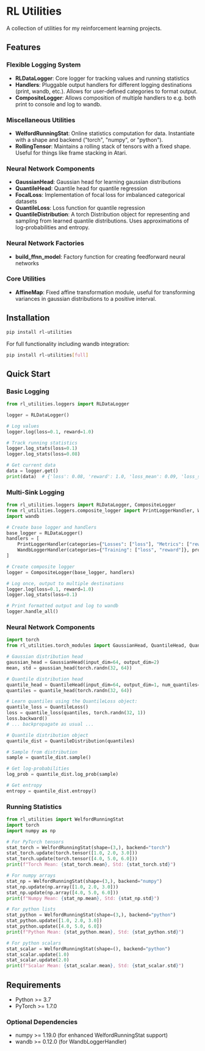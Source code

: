 # RL Utilities

A collection of utilities for my reinforcement learning projects.

## Features

### **Flexible Logging System**
- **RLDataLogger**: Core logger for tracking values and running statistics
- **Handlers**: Pluggable output handlers for different logging destinations (print, wandb, etc.). Allows for user-defined categories to format output.
- **CompositeLogger**: Allows composition of multiple handlers to e.g. both print to console and log to wandb.

### **Miscellaneous Utilities**
- **WelfordRunningStat**: Online statistics computation for data. Instantiate with a shape and backend ("torch", "numpy", or "python").
- **RollingTensor**: Maintains a rolling stack of tensors with a fixed shape. Useful for things like frame stacking in Atari.

### **Neural Network Components**
- **GaussianHead**: Gaussian head for learning gaussian distributions
- **QuantileHead**: Quantile head for quantile regression
- **FocalLoss**: Implementation of focal loss for imbalanced categorical datasets
- **QuantileLoss**: Loss function for quantile regression
- **QuantileDistribution**: A torch Distribution object for representing and sampling from learned quantile distributions. Uses approximations of log-probabilities and entropy.

### **Neural Network Factories**
- **build_ffnn_model**: Factory function for creating feedforward neural networks

### **Core Utilities**
- **AffineMap**: Fixed affine transformation module, useful for transforming variances in gaussian distributions to a positive interval.

## Installation

```bash
pip install rl-utilities
```

For full functionality including wandb integration:

```bash
pip install rl-utilities[full]
```

## Quick Start

### Basic Logging

```python
from rl_utilities.loggers import RLDataLogger

logger = RLDataLogger()

# Log values
logger.log(loss=0.1, reward=1.0)

# Track running statistics
logger.log_stats(loss=0.1)
logger.log_stats(loss=0.08)

# Get current data
data = logger.get()
print(data)  # {'loss': 0.08, 'reward': 1.0, 'loss_mean': 0.09, 'loss_std': 0.01}
```

### Multi-Sink Logging

```python
from rl_utilities.loggers import RLDataLogger, CompositeLogger
from rl_utilities.loggers.composite_logger import PrintLoggerHandler, WandbLoggerHandler
import wandb

# Create base logger and handlers
base_logger = RLDataLogger()
handlers = [
    PrintLoggerHandler(categories={"Losses": ["loss"], "Metrics": ["reward"]}),
    WandbLoggerHandler(categories={"Training": ["loss", "reward"]}, project="my-project")
]

# Create composite logger
logger = CompositeLogger(base_logger, handlers)

# Log once, output to multiple destinations
logger.log(loss=0.1, reward=1.0)
logger.log_stats(loss=0.1)

# Print formatted output and log to wandb
logger.handle_all()
```

### Neural Network Components

```python
import torch
from rl_utilities.torch_modules import GaussianHead, QuantileHead, QuantileDistribution, QuantileLoss

# Gaussian distribution head
gaussian_head = GaussianHead(input_dim=64, output_dim=2)
mean, std = gaussian_head(torch.randn(32, 64))

# Quantile distribution head
quantile_head = QuantileHead(input_dim=64, output_dim=1, num_quantiles=51)
quantiles = quantile_head(torch.randn(32, 64))

# Learn quantiles using the QuantileLoss object:
quantile_loss = QuantileLoss()
loss = quantile_loss(quantiles, torch.randn(32, 1))
loss.backward()
# ... backpropagate as usual ...

# Quantile distribution object
quantile_dist = QuantileDistribution(quantiles)

# Sample from distribution
sample = quantile_dist.sample()

# Get log-probabilities
log_prob = quantile_dist.log_prob(sample)

# Get entropy
entropy = quantile_dist.entropy()
```

### Running Statistics

```python
from rl_utilities import WelfordRunningStat
import torch
import numpy as np

# For PyTorch tensors
stat_torch = WelfordRunningStat(shape=(3,), backend="torch")
stat_torch.update(torch.tensor([1.0, 2.0, 3.0]))
stat_torch.update(torch.tensor([4.0, 5.0, 6.0]))
print(f"Torch Mean: {stat_torch.mean}, Std: {stat_torch.std}")

# For numpy arrays
stat_np = WelfordRunningStat(shape=(3,), backend="numpy")
stat_np.update(np.array([1.0, 2.0, 3.0]))
stat_np.update(np.array([4.0, 5.0, 6.0]))
print(f"Numpy Mean: {stat_np.mean}, Std: {stat_np.std}")

# For python lists
stat_python = WelfordRunningStat(shape=(3,), backend="python")
stat_python.update([1.0, 2.0, 3.0])
stat_python.update([4.0, 5.0, 6.0])
print(f"Python Mean: {stat_python.mean}, Std: {stat_python.std}")

# For python scalars
stat_scalar = WelfordRunningStat(shape=(), backend="python")
stat_scalar.update(1.0)
stat_scalar.update(2.0)
print(f"Scalar Mean: {stat_scalar.mean}, Std: {stat_scalar.std}")
```

## Requirements

- Python >= 3.7
- PyTorch >= 1.7.0

### Optional Dependencies
- numpy >= 1.19.0 (for enhanced WelfordRunningStat support)
- wandb >= 0.12.0 (for WandbLoggerHandler)
